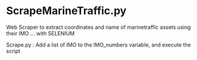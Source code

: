 # ScrapeMarineTraffic.py

Web Scraper to extract coordinates and name of marinetraffic assets using their IMO ... with SELENIUM

Scrape.py : Add a list of IMO to the IMO_numbers variable, and execute the script
